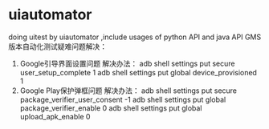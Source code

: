 # uiautomator
doing uitest by uiautomator ,include usages of python API and java API
GMS版本自动化测试疑难问题解决：
1. Google引导界面设置问题
解决办法：
adb shell settings put secure user_setup_complete 1
adb shell settings put global device_provisioned 1
2. Google Play保护弹框问题
解决办法：
adb shell settings put secure package_verifier_user_consent -1
adb shell settings put global package_verifier_enable 0
adb shell settings put global upload_apk_enable 0
